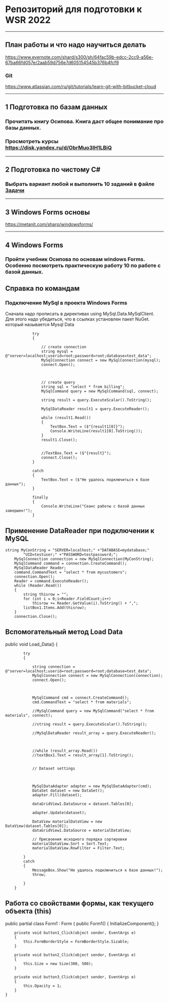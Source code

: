 # Репозиторий для подготовки к WSR 2022 
---

## План работы и что надо научиться делать
https://www.evernote.com/shard/s300/sh/64fac59b-edcc-2cc9-a56e-67ba66fd057e/2aab59d756e7d605154545b376b4fcf9
### Git
https://www.atlassian.com/ru/git/tutorials/learn-git-with-bitbucket-cloud


---

## 1 Подготовка по базам данных
### Прочитать книгу Осипова. Книга даст общее понимание про базы данных.
### Просмотреть курсы https://disk.yandex.ru/d/ObrMuo3lH1LBiQ

---
## 2 Подготовка по чистому С#
### Выбрать вариант любой и выполнить 10 заданий в файле <a href = "https://github.com/artemovsergey/WSR_2021/blob/master/%D0%9C%D0%B0%D1%82%D0%B5%D1%80%D0%B8%D0%B0%D0%BB%D1%8B%20%D0%A1%23/Zadachi.pdf">Задачи</a>
---


## 3 Windows Forms основы
https://metanit.com/sharp/windowsforms/

---

## 4 Windows Forms
### Пройти учебник Осипова по основам windows Forms. Особенно посмотреть практическую работу 10 по работе с базой данных. 



## Справка по командам
### Подключение MySql в проекта Windows Forms

Cначала надо прописать в директивах
using MySql.Data.MySqlClient. 
Для этого надо убедиться, что в ссылках установлен пакет NuGet. который называется Mysql Data
```
            try
            {

                // create connection
                string mysql = @"server=localhost;userid=root;password=root;database=test_data";
                MySqlConnection connect = new MySqlConnection(mysql);
                connect.Open();



                // create query
                string sql = "select * from billing";
                MySqlCommand query = new MySqlCommand(sql, connect);

                string result = query.ExecuteScalar().ToString();

                MySqlDataReader result1 = query.ExecuteReader();

                while (result1.Read())
                {
                    TextBox.Text = ($"{result1[0]}");
                    Console.WriteLine(result1[0].ToString());
                }
                result1.Close();


                //TextBox.Text = ($"{result}");
                connect.Close();
            }

            catch
            {
                TextBox.Text = ($"Не удалось подключиться к базе данных");
            }

            finally
            {
                Console.WriteLine("Сеанс работы с базой данных завершен!");
            }
```
## Применение DataReader при подключении к MySQL
```
string MyConString = "SERVER=localhost;" +"DATABASE=mydatabase;" 
        "UID=testuser;" +"PASSWORD=testpassword;";
    MySqlConnection connection = new MySqlConnection(MyConString);
    MySqlCommand command = connection.CreateCommand();
    MySqlDataReader Reader;
    command.CommandText = "select * from mycustomers";
    connection.Open();
    Reader = command.ExecuteReader();
    while (Reader.Read())
    {
        string thisrow = "";                
        for (int i = 0;i<Reader.FieldCount;i++)     
            thisrow += Reader.GetValue(i).ToString() + ","; 
        listBox1.Items.Add(thisrow);
    }
    connection.Close(); 
``` 
 
 ## Вспомогательный метод Load Data
 
 public void Load_Data()
        {

            try
            {

                string connection = @"server=localhost;userid=root;password=root;database=test_data";
                MySqlConnection connect = new MySqlConnection(connection);
                connect.Open();



                MySqlCommand cmd = connect.CreateCommand();
                cmd.CommandText = "select * from materials";

                //MySqlCommand query = new MySqlCommand("select * from materials", connect);

                //string result = query.ExecuteScalar().ToString();

                //MySqlDataReader result_array = query.ExecuteReader();



                //while (result_array.Read())
                //textBox1.Text = result_array[1].ToString();


                // Dataset settings



                MySqlDataAdapter adapter = new MySqlDataAdapter(cmd);
                DataSet dataset = new DataSet();
                adapter.Fill(dataset);

                dataGridView1.DataSource = dataset.Tables[0];

                adapter.Update(dataset);

                DataView materialDataView = new DataView(dataset.Tables[0]);
                dataGridView1.DataSource = materialDataView;

                // Присвоения исходного порядка сортировки
                materialDataView.Sort = Sort.Text;
                materialDataView.RowFilter = Filter.Text;

            }
            catch
            {
                MessageBox.Show("Не удалось подключиться к базе данных!");
                throw;

            }
        }
 
 
 ## Работа со свойствами формы, как текущего объекта (this)
 public partial class Form1 : Form
    {
        public Form1()
        {
            InitializeComponent();
        }

        private void button1_Click(object sender, EventArgs e)
        {
            this.FormBorderStyle = FormBorderStyle.Sizable;
        }

        private void button2_Click(object sender, EventArgs e)
        {
            this.Size = new Size(300, 500);
        }

        private void button3_Click(object sender, EventArgs e)
        {
            this.Opacity = 1;
        }
    }
 
 
    
    

